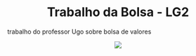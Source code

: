 <h1 align="center"> Trabalho da Bolsa - LG2 </h1>

trabalho do professor Ugo sobre bolsa de valores

































































































<p align="center">
<img loading="lazy" src="http://img.shields.io/static/v1?label=STATUS&message=EM%20DESENVOLVIMENTO&color=GREEN&style=for-the-badge"/>
</p>
